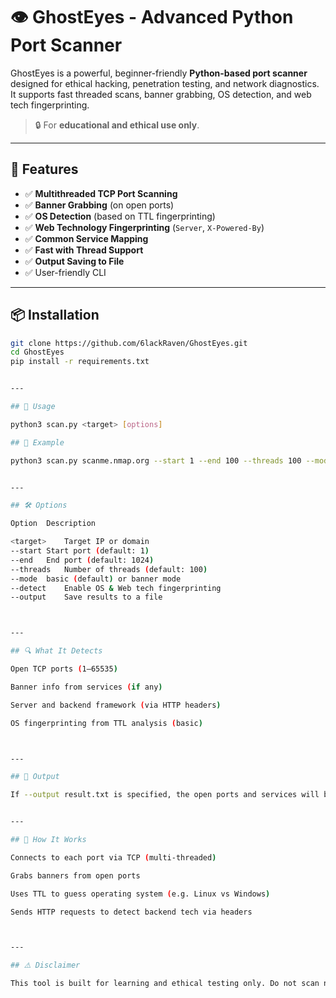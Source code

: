 # 👁️ GhostEyes - Advanced Python Port Scanner

GhostEyes is a powerful, beginner-friendly **Python-based port scanner** designed for ethical hacking, penetration testing, and network diagnostics. It supports fast threaded scans, banner grabbing, OS detection, and web tech fingerprinting.

> 🔒 For **educational and ethical use only**.

---

## 🚀 Features

- ✅ **Multithreaded TCP Port Scanning**
- ✅ **Banner Grabbing** (on open ports)
- ✅ **OS Detection** (based on TTL fingerprinting)
- ✅ **Web Technology Fingerprinting** (`Server`, `X-Powered-By`)
- ✅ **Common Service Mapping**
- ✅ **Fast with Thread Support**
- ✅ **Output Saving to File**
- ✅ User-friendly CLI

---

## 📦 Installation

```bash
git clone https://github.com/6lackRaven/GhostEyes.git
cd GhostEyes
pip install -r requirements.txt


---

## 📌 Usage

python3 scan.py <target> [options]

## 🔧 Example

python3 scan.py scanme.nmap.org --start 1 --end 100 --threads 100 --mode banner --detect --output result.txt


---

## 🛠️ Options

Option	Description

<target>	Target IP or domain
--start	Start port (default: 1)
--end	End port (default: 1024)
--threads	Number of threads (default: 100)
--mode	basic (default) or banner mode
--detect	Enable OS & Web tech fingerprinting
--output	Save results to a file



---

## 🔍 What It Detects

Open TCP ports (1–65535)

Banner info from services (if any)

Server and backend framework (via HTTP headers)

OS fingerprinting from TTL analysis (basic)



---

## 📁 Output

If --output result.txt is specified, the open ports and services will be saved to a .txt file.


---

## 🧠 How It Works

Connects to each port via TCP (multi-threaded)

Grabs banners from open ports

Uses TTL to guess operating system (e.g. Linux vs Windows)

Sends HTTP requests to detect backend tech via headers



---

## ⚠️ Disclaimer

This tool is built for learning and ethical testing only. Do not scan networks without permission.

